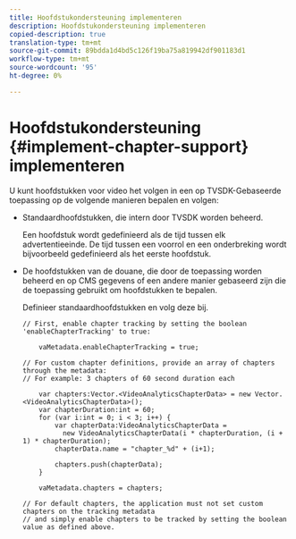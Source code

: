 ```yaml
---
title: Hoofdstukondersteuning implementeren
description: Hoofdstukondersteuning implementeren
copied-description: true
translation-type: tm+mt
source-git-commit: 89bdda1d4bd5c126f19ba75a819942df901183d1
workflow-type: tm+mt
source-wordcount: '95'
ht-degree: 0%

---
```



# Hoofdstukondersteuning {#implement-chapter-support} implementeren

U kunt hoofdstukken voor video het volgen in een op TVSDK-Gebaseerde toepassing op de volgende manieren bepalen en volgen:

* Standaardhoofdstukken, die intern door TVSDK worden beheerd.

   Een hoofdstuk wordt gedefinieerd als de tijd tussen elk advertentieeinde. De tijd tussen een voorrol en een onderbreking wordt bijvoorbeeld gedefinieerd als het eerste hoofdstuk.
* De hoofdstukken van de douane, die door de toepassing worden beheerd en op CMS gegevens of een andere manier gebaseerd zijn die de toepassing gebruikt om hoofdstukken te bepalen.

   Definieer standaardhoofdstukken en volg deze bij.

   ```
   // First, enable chapter tracking by setting the boolean 'enableChapterTracking' to true: 
   
       vaMetadata.enableChapterTracking = true; 
   
   // For custom chapter definitions, provide an array of chapters through the metadata:  
   // For example: 3 chapters of 60 second duration each 
   
       var chapters:Vector.<VideoAnalyticsChapterData> = new Vector.<VideoAnalyticsChapterData>(); 
       var chapterDuration:int = 60; 
       for (var i:int = 0; i < 3; i++) { 
           var chapterData:VideoAnalyticsChapterData =  
             new VideoAnalyticsChapterData(i * chapterDuration, (i + 1) * chapterDuration); 
           chapterData.name = "chapter_%d" + (i+1); 
   
           chapters.push(chapterData); 
       } 
   
       vaMetadata.chapters = chapters; 
   
   // For default chapters, the application must not set custom chapters on the tracking metadata  
   // and simply enable chapters to be tracked by setting the boolean value as defined above. 
   ```

